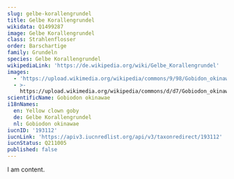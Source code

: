 ```yaml
---
slug: gelbe-korallengrundel
title: Gelbe Korallengrundel
wikidata: Q1499287
image: Gelbe Korallengrundel
class: Strahlenflosser
order: Barschartige
family: Grundeln
species: Gelbe Korallengrundel
wikipediaLink: 'https://de.wikipedia.org/wiki/Gelbe_Korallengrundel'
images:
  - 'https://upload.wikimedia.org/wikipedia/commons/9/98/Gobidon_okinawae1.jpg'
  - >-
    https://upload.wikimedia.org/wikipedia/commons/d/d7/Gobiodon_okinawae,_Yellow_clown_goby,_P1000220.jpg
scientificName: Gobiodon okinawae
i18nNames:
  en: Yellow clown goby
  de: Gelbe Korallengrundel
  nl: Gobiodon okinawae
iucnID: '193112'
iucnLink: 'https://apiv3.iucnredlist.org/api/v3/taxonredirect/193112'
iucnStatus: Q211005
published: false
---
```


I am content.
